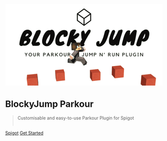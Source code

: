 ![logo](_media/cover.png ':size=800')

# **BlockyJump Parkour**

> Customisable and easy-to-use Parkour Plugin for Spigot<br><br>

[Spigot](https://www.spigotmc.org/resources/%E2%98%85-blockyjump-parkour-%E2%98%85-1-13-1-16.79318/)
[Get Started](#start)